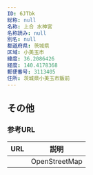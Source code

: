 ```yaml
---
ID: 6JTbk
総称: null
名称: 上合 水神宮
名称読み: null
別名: null
都道府県: 茨城県
区域: 小美玉市
緯度: 36.2086426
経度: 140.4178368
郵便番号: 3113405
住所: 茨城県小美玉市飯前
---
```


## その他

### 参考URL

| URL | 説明          |
| --- | ------------- |
|     | OpenStreetMap |
